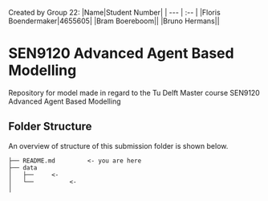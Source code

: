 Created by Group 22:
|Name|Student Number|
| --- | :-- |
|Floris Boendermaker|4655605|
|Bram Boereboom||
|Bruno Hermans||

# SEN9120 Advanced Agent Based Modelling
 Repository for model made in regard to the Tu Delft Master course SEN9120 Advanced Agent Based Modelling
 
## Folder Structure 
An overview of structure of this submission folder is shown below. 
```
├── README.md         <- you are here    
├── data       
│   ├──     <-  
│   └──          <- 
│
